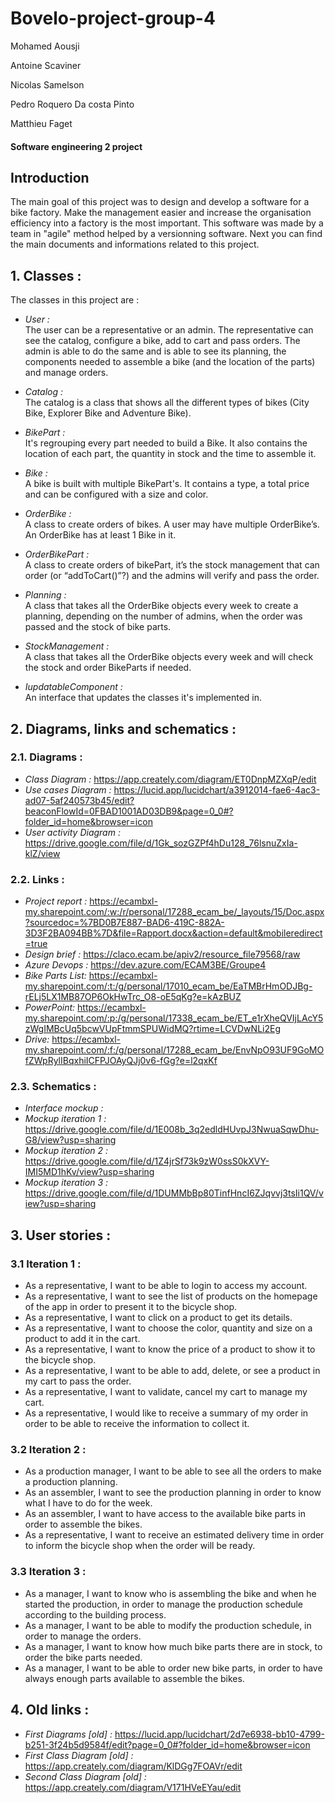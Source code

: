# **Bovelo-project-group-4** 

Mohamed Aousji

Antoine Scaviner 

Nicolas Samelson

Pedro Roquero Da costa Pinto

Matthieu Faget


#### Software engineering 2 project

## Introduction

The main goal of this project was to design and develop a software for a bike factory.
Make the management easier and increase the organisation efficiency into a factory is the most important.
This software was made by a team in "agile" method helped by a versionning software. 
Next you can find the main documents and informations related to this project.

## **1. Classes :**  

The classes in this project are :

- *User :*  
The user can be a representative or an admin. The representative can see the catalog, configure a bike, add to cart and pass orders. The admin is able to do the same and is able to see its planning, the components needed to assemble a bike (and the location of the parts) and manage orders.

- *Catalog :*  
The catalog is a class that shows all the different types of bikes (City Bike, Explorer Bike and Adventure Bike).

- *BikePart :*  
It's regrouping every part needed to build a Bike. It also contains the location of each part, the quantity in stock and the time to assemble it.

- *Bike :*  
A bike is built with multiple BikePart's. It contains a type, a total price and can be configured with a size and color.

- *OrderBike :*  
A class to create orders of bikes. A user may have multiple OrderBike’s. An OrderBike has at least 1 Bike in it. 

- *OrderBikePart :*  
A class to create orders of bikePart, it’s the stock management that can order (or “addToCart()”?) and the admins will verify and pass the order.

- *Planning :*  
A class that takes all the OrderBike objects every week to create a planning, depending on the number of admins, when the order was passed and the stock of bike parts.

- *StockManagement :*  
A class that takes all the OrderBike objects every week and will check the stock and order BikeParts if needed. 

- *IupdatableComponent :*  
An interface that updates the classes it's implemented in.


## **2. Diagrams, links and schematics :**  

### **2.1. Diagrams :**  
- *Class Diagram :* https://app.creately.com/diagram/ET0DnpMZXqP/edit
- *Use cases Diagram :* https://lucid.app/lucidchart/a3912014-fae6-4ac3-ad07-5af240573b45/edit?beaconFlowId=0FBAD1001AD03DB9&page=0_0#?folder_id=home&browser=icon
- *User activity Diagram :* https://drive.google.com/file/d/1Gk_sozGZPf4hDu128_76lsnuZxIa-klZ/view  

### **2.2. Links :**  
- *Project report :* https://ecambxl-my.sharepoint.com/:w:/r/personal/17288_ecam_be/_layouts/15/Doc.aspx?sourcedoc=%7BD0B7E887-BAD6-419C-882A-3D3F2BA094BB%7D&file=Rapport.docx&action=default&mobileredirect=true
- *Design brief :* https://claco.ecam.be/apiv2/resource_file79568/raw
- *Azure Devops :* https://dev.azure.com/ECAM3BE/Groupe4  
- *Bike Parts List:* https://ecambxl-my.sharepoint.com/:t:/g/personal/17010_ecam_be/EaTMBrHmODJBg-rELj5LX1MB87OP6OkHwTrc_O8-oE5qKg?e=kAzBUZ
- *PowerPoint:* https://ecambxl-my.sharepoint.com/:p:/g/personal/17338_ecam_be/ET_e1rXheQVIjLAcY5zWgIMBcUq5bcwVUpFtmmSPUWidMQ?rtime=LCVDwNLi2Eg
- *Drive:* https://ecambxl-my.sharepoint.com/:f:/g/personal/17288_ecam_be/EnvNpO93UF9GoMOfZWpRylIBqxhiICFPJOAyQJj0v6-fGg?e=l2qxKf

### **2.3. Schematics :**  
- *Interface mockup :*  
- *Mockup iteration 1 :* https://drive.google.com/file/d/1E008b_3q2edldHUvpJ3NwuaSqwDhu-G8/view?usp=sharing
- *Mockup iteration 2 :* https://drive.google.com/file/d/1Z4jrSf73k9zW0ssS0kXVY-IMI5MD1hKv/view?usp=sharing
- *Mockup iteration 3 :* https://drive.google.com/file/d/1DUMMbBp80TinfHncI6ZJqvvj3tsIi1QV/view?usp=sharing


## **3. User stories :**

###  **3.1 Iteration 1 :**  

- As a representative, I want to be able to login to access my account.  
- As a representative, I want to see the list of products on the homepage of the app in order to present it to the bicycle shop.
- As a representative, I want to click on a product to get its details.
- As a representative, I want to choose the color, quantity and size on a product to add it in the cart.
- As a representative, I want to know the price of a product to show it to the bicycle shop.
- As a representative, I want to be able to add, delete, or see a product in my cart to pass the order.
- As a representative, I want to validate, cancel my cart to manage my cart.
- As a representative, I would like to receive a summary of my order in order to be able to receive the information to collect it.

###  **3.2 Iteration 2 :**  

- As a production manager, I want to be able to see all the orders to make a production planning.
- As an assembler, I want to see the production planning in order to know what I have to do for the week.
- As an assembler, I want to have access to the available bike parts in order to assemble the bikes.
- As a representative, I want to receive an estimated delivery time in order to inform the bicycle shop when the order will be ready.

###  **3.3 Iteration 3 :**  
-	As a manager, I want to know who is assembling the bike and when he started the production, in order to manage the production schedule according to the building process.
-	As a manager, I want to be able to modify the production schedule, in order to manage the orders.
-	As a manager, I want to know how much bike parts there are in stock, to order the bike parts needed.
-	As a manager, I want to be able to order new bike parts, in order to have always enough parts available to assemble the bikes.

## **4. Old links :**  

- *First Diagrams [old] :* https://lucid.app/lucidchart/2d7e6938-bb10-4799-b251-3f24b5d9584f/edit?page=0_0#?folder_id=home&browser=icon  
- *First Class Diagram [old] :* https://app.creately.com/diagram/KlDGg7FOAVr/edit
- *Second Class Diagram [old] :* https://app.creately.com/diagram/V171HVeEYau/edit

